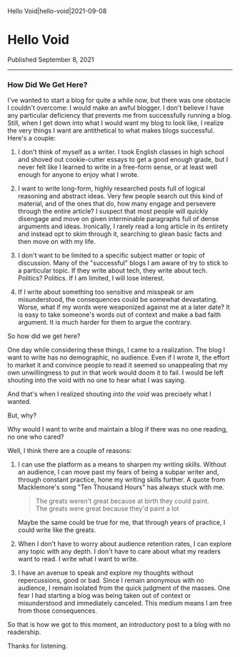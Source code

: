 Hello Void|hello-void|2021-09-08

# Hello Void
Published September 8, 2021
<hr>

### How Did We Get Here?

I've wanted to start a blog for quite a while now, but there was one obstacle I couldn't overcome: I would make an awful blogger. I don't believe I have any particular deficiency that prevents me from successfully running a blog. Still, when I get down into what I would want my blog to look like, I realize the very things I want are antithetical to what makes blogs successful. Here's a couple:

1. I don't think of myself as a writer. I took English classes in high school and shoved out cookie-cutter essays to get a good enough grade, but I never felt like I learned to write in a free-form sense, or at least well enough for anyone to enjoy what I wrote.

2. I want to write long-form, highly researched posts full of logical reasoning and abstract ideas. Very few people search out this kind of material, and of the ones that do, how many engage and persevere through the entire article? I suspect that most people will quickly disengage and move on given interminable paragraphs full of dense arguments and ideas. Ironically, I rarely read a long article in its entirety and instead opt to skim through it, searching to glean basic facts and then move on with my life.

3. I don't want to be limited to a specific subject matter or topic of discussion. Many of the "successful" blogs I am aware of try to stick to a particular topic. If they write about tech, they write about tech. Politics? Politics. If I am limited, I will lose interest.

4. If I write about something too sensitive and misspeak or am misunderstood, the consequences could be somewhat devastating. Worse, what if my words were weaponized against me at a later date? It is easy to take someone's words out of context and make a bad faith argument. It is much harder for them to argue the contrary.

So how did we get here?

One day while considering these things, I came to a realization. The blog I want to write has no demographic, no audience. Even if I wrote it, the effort to market it and convince people to read it seemed so unappealing that my own unwillingness to put in that work would doom it to fail. I would be left shouting into the void with no one to hear what I was saying.

And that's when I realized shouting *into the void* was precisely what I wanted.

But, why?

Why would I want to write and maintain a blog if there was no one reading, no one who cared?

Well, I think there are a couple of reasons:

1. I can use the platform as a means to sharpen my writing skills. Without an audience, I can move past my fears of being a subpar writer and, through constant practice, hone my writing skills further. A quote from Macklemore's song "Ten Thousand Hours" has always stuck with me.
   > The greats weren't great because at birth they could paint.<br>
   > The greats were great because they'd paint a lot

   Maybe the same could be true for me, that through years of practice, I could write like the greats.

2. When I don't have to worry about audience retention rates, I can explore any topic with any depth. I don't have to care about what my readers want to read. I write what I want to write.

3. I have an avenue to speak and explore my thoughts without repercussions, good or bad. Since I remain anonymous with no audience, I remain isolated from the quick judgment of the masses. One fear I had starting a blog was being taken out of context or misunderstood and immediately canceled. This medium means I am free from those consequences.

So that is how we got to this moment, an introductory post to a blog with no readership. 

Thanks for listening.
